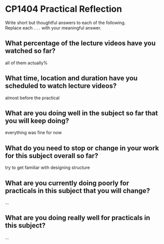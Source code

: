 # CP1404 Practical Reflection

Write short but thoughtful answers to each of the following.  
Replace each `...` with your meaningful answer.

## What percentage of the lecture videos have you watched so far?

all of them actually%

## What time, location and duration have you scheduled to watch lecture videos?

almost before the practical

## What are you doing well in the subject so far that you will keep doing?

everything was fine for now

## What do you need to stop or change in your work for this subject overall so far?

try to get familiar with designing structure

## What are you currently doing poorly for practicals in this subject that you will change?

...

## What are you doing really well for practicals in this subject?

...
